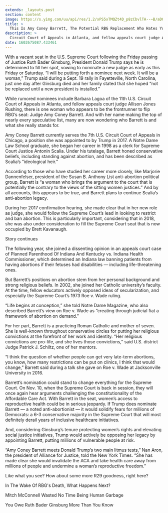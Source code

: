 ```yaml
--- 
extends: _layouts.post 
section: content 
image: https://s.yimg.com/uu/api/res/1.2/xPS5xTMQZt4D_p8zCbvlTA--~B/aD0xMDI0O3c9ODUzO2FwcGlkPXl0YWNoeW9u/https://media.zenfs.com/en-US/refinery29_778/a2f9cc435ea79d072c411c14ad57a25b 
title: > 
  This Is Amy Coney Barrett, The Potential RBG Replacement Who Hates Your Uterus 
description: > 
  Circuit Court of Appeals in Atlanta, and fellow appeals court judge Allison Jones Rushing, there is one woman who appears to be the frontrunner to flip RBG’s seat: Judge Amy Coney Barrett.A Notre Dame Law School graduate, she began her career in 1998 as a clerk for Supreme Court Justice Antonin Scalia.This is particularly important, considering that in 2018, she was also under consideration to fill the Supreme Court seat that is now occupied by Brett Kavanaugh.Barrett’s nomination could stand to change everything for the Supreme Court.On Nov. 10, when the Supreme Court is back in session, they will once again hear arguments challenging the constitutionality of the Affordable Care Act. 
date: 1602675087.433461 
--- 
```

With a vacant seat in the U.S. Supreme Court following the Friday passing of Justice Ruth Bader Ginsburg, President Donald Trump says he is determined to fill her spot, vowing to nominate a new judge as early as this Friday or Saturday. “I will be putting forth a nominee next week. It will be a woman,” Trump said during a Sept. 19 rally in Fayetteville, North Carolina, just one day after Ginsburg died and her family stated that she hoped “not be replaced until a new president is installed.”

While rumored nominees include Barbara Lagoa of the 11th U.S. Circuit Court of Appeals in Atlanta, and fellow appeals court judge Allison Jones Rushing, there is one woman who appears to be the frontrunner to flip RBG’s seat: Judge Amy Coney Barrett. And with her name making the top of nearly every speculative list, many are now wondering who Barrett is and what she really stands for.

Amy Coney Barrett currently serves the 7th U.S. Circuit Court of Appeals in Chicago, a position she was appointed to by Trump in 2017. A Notre Dame Law School graduate, she began her career in 1998 as a clerk for Supreme Court Justice Antonin Scalia. Under his tutelage, Barrett honed conservative beliefs, including standing against abortion, and has been described as Scalia’s “ideological heir.”

According to those who have studied her career more closely, like Marjorie Dannenfelser, president of the Susan B. Anthony List anti-abortion political group, Barrett is “a woman who brings the argument to the court that is potentially the contrary to the views of the sitting women justices.” And by all accounts, this appears to be true, and Barrett plans to continue Scalia’s anti-abortion legacy.

During her 2017 confirmation hearing, she made clear that in her new role as judge, she would follow the Supreme Court’s lead in looking to restrict and ban abortion. This is particularly important, considering that in 2018, she was also under consideration to fill the Supreme Court seat that is now occupied by Brett Kavanaugh.

Story continues

The following year, she joined a dissenting opinion in an appeals court case of Planned Parenthood Of Indiana And Kentucky vs. Indiana Health Commissioner, which determined an Indiana law banning patients from having abortions if their fetuses had disabilities — including life-threatening ones.

But Barrett’s positions on abortion stem from her personal background and strong religious beliefs. In 2002, she joined her Catholic university’s faculty. At the time, fellow educators actively opposed ideas of secularization, and especially the Supreme Court’s 1973 Roe v. Wade ruling.

“Life begins at conception,” she told Notre Dame Magazine, who also described Barrett’s view on Roe v. Wade as “creating through judicial fiat a framework of abortion on demand.”

For her part, Barrett is a practicing Roman Catholic and mother of seven. She is well-known throughout conservative circles for putting her religious convictions at the forefront of her work and identity. “Her religious convictions are pro-life, and she lives those convictions,” said U.S. district Judge Patrick J. Schiltz, one of her mentors.

“I think the question of whether people can get very late-term abortions, you know, how many restrictions can be put on clinics, I think that would change,” Barrett said during a talk she gave on Roe v. Wade at Jacksonville University in 2016.

Barrett’s nomination could stand to change everything for the Supreme Court. On Nov. 10, when the Supreme Court is back in session, they will once again hear arguments challenging the constitutionality of the Affordable Care Act. With Barrett in the seat, women’s access to reproductive health could be in serious jeopardy. If Trump does nominate Barrett — a noted anti-abortionist — it would solidify fears for millions of Democrats: a 6-3 conservative majority in the Supreme Court that will most definitely derail years of inclusive healthcare initiatives.

And, considering Ginsburg’s tenure protecting women’s rights and elevating social justice initiatives, Trump would actively be opposing her legacy by appointing Barrett, putting millions of vulnerable people at risk.

“Amy Coney Barrett meets Donald Trump’s two main litmus tests,” Nan Aron, the president of Alliance for Justice, told the New York Times. “She has made clear she would invalidate the ACA and take health care away from millions of people and undermine a woman’s reproductive freedom.”

Like what you see? How about some more R29 goodness, right here?

In The Wake Of RBG's Death, What Happens Next?

Mitch McConnell Wasted No Time Being Human Garbage

You Owe Ruth Bader Ginsburg More Than You Know
